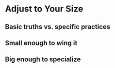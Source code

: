 # Adjust to Your Size

## Basic truths vs. specific practices

## Small enough to wing it

## Big enough to specialize
